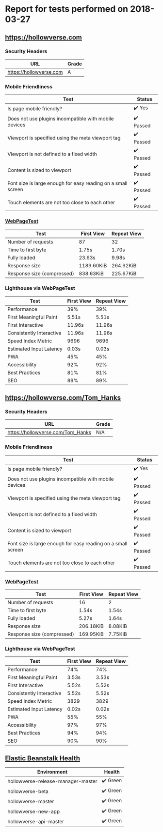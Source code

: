 # Report for tests performed on 2018-03-27

## https://hollowverse.com

### Security Headers

| URL                     | Grade |
| ----------------------- | ----- |
| https://hollowverse.com | A     |

### Mobile Friendliness

| Test                                                         | Status                    |
| ------------------------------------------------------------ | ------------------------- |
| Is page mobile friendly?                                     | :heavy_check_mark: Yes    |
| Does not use plugins incompatible with mobile devices        | :heavy_check_mark: Passed |
| Viewport is specified using the meta viewport tag            | :heavy_check_mark: Passed |
| Viewport is not defined to a fixed width                     | :heavy_check_mark: Passed |
| Content is sized to viewport                                 | :heavy_check_mark: Passed |
| Font size is large enough for easy reading on a small screen | :heavy_check_mark: Passed |
| Touch elements are not too close to each other               | :heavy_check_mark: Passed |

### [WebPageTest](http://www.webpagetest.org/results.php?test=180327_7Y_22b8351b7c92c7faa5be3e590d2a4437)

| Test                       | First View | Repeat View |
| -------------------------- | ---------- | ----------- |
| Number of requests         | 87         | 32          |
| Time to first byte         | 1.75s      | 1.70s       |
| Fully loaded               | 23.63s     | 9.98s       |
| Response size              | 1189.60KiB | 264.92KiB   |
| Response size (compressed) | 838.63KiB  | 225.67KiB   |

### Lighthouse via WebPageTest

| Test                     | First View | Repeat View |
| ------------------------ | ---------- | ----------- |
| Performance              | 39%        | 39%         |
| First Meaningful Paint   | 5.51s      | 5.51s       |
| First Interactive        | 11.96s     | 11.96s      |
| Consistently Interactive | 11.96s     | 11.96s      |
| Speed Index Metric       | 9696       | 9696        |
| Estimated Input Latency  | 0.03s      | 0.03s       |
| PWA                      | 45%        | 45%         |
| Accessibility            | 92%        | 92%         |
| Best Practices           | 81%        | 81%         |
| SEO                      | 89%        | 89%         |

## https://hollowverse.com/Tom_Hanks

### Security Headers

| URL                               | Grade |
| --------------------------------- | ----- |
| https://hollowverse.com/Tom_Hanks | N/A   |

### Mobile Friendliness

| Test                                                         | Status                    |
| ------------------------------------------------------------ | ------------------------- |
| Is page mobile friendly?                                     | :heavy_check_mark: Yes    |
| Does not use plugins incompatible with mobile devices        | :heavy_check_mark: Passed |
| Viewport is specified using the meta viewport tag            | :heavy_check_mark: Passed |
| Viewport is not defined to a fixed width                     | :heavy_check_mark: Passed |
| Content is sized to viewport                                 | :heavy_check_mark: Passed |
| Font size is large enough for easy reading on a small screen | :heavy_check_mark: Passed |
| Touch elements are not too close to each other               | :heavy_check_mark: Passed |

### [WebPageTest](http://www.webpagetest.org/results.php?test=180327_WB_8222e2796d177cfa6e71adb9a405355b)

| Test                       | First View | Repeat View |
| -------------------------- | ---------- | ----------- |
| Number of requests         | 16         | 2           |
| Time to first byte         | 1.54s      | 1.54s       |
| Fully loaded               | 5.27s      | 1.64s       |
| Response size              | 206.18KiB  | 8.08KiB     |
| Response size (compressed) | 169.95KiB  | 7.75KiB     |

### Lighthouse via WebPageTest

| Test                     | First View | Repeat View |
| ------------------------ | ---------- | ----------- |
| Performance              | 74%        | 74%         |
| First Meaningful Paint   | 3.53s      | 3.53s       |
| First Interactive        | 5.52s      | 5.52s       |
| Consistently Interactive | 5.52s      | 5.52s       |
| Speed Index Metric       | 3829       | 3829        |
| Estimated Input Latency  | 0.02s      | 0.02s       |
| PWA                      | 55%        | 55%         |
| Accessibility            | 97%        | 97%         |
| Best Practices           | 94%        | 94%         |
| SEO                      | 90%        | 90%         |

## [Elastic Beanstalk Health](https://docs.aws.amazon.com/elasticbeanstalk/latest/dg/health-enhanced-status.html)

| Environment                        | Health                   |
| ---------------------------------- | ------------------------ |
| hollowverse-release-manager-master | :heavy_check_mark: Green |
| hollowverse-beta                   | :heavy_check_mark: Green |
| hollowverse-master                 | :heavy_check_mark: Green |
| hollowverse-new-app                | :heavy_check_mark: Green |
| hollowverse-api-master             | :heavy_check_mark: Green |
